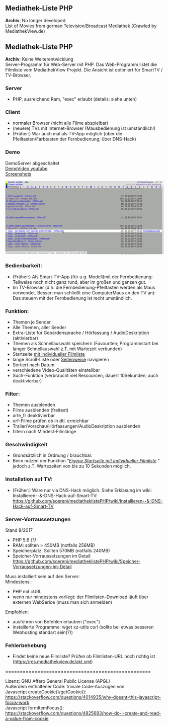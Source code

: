 Mediathek-Liste PHP
---------------------------------------------------------------------------------------
**Archiv**; No longer developed  
List of Movies from german Television/Broadcast Mediathek (Crawled by MediathekView.de)

Mediathek-Liste PHP
---------------------------------------------------------------------------------------
**Archiv**; Keine Weiterentwicklung  
Server-Programm für Web-Server mit PHP.
Das Web-Programm listet die Filmliste vom MediathekView Projekt. Die Ansicht ist optimiert für SmartTV / TV-Browser.

### Server
* PHP, ausreichend Ram, "exec" erlaubt (details: siehe unten)

### Client
 * normaler Browser (nicht alle Filme abspielbar)
 * (neuere) TVs mit Internet-Browser (Mausbedienung ist umständlich!)
 * (Früher:) War auch mal als TV-App möglich (über die Pfeiltasten/Farbtasten der Fernbedienung; über DNS-Hack)



### Demo
DemoServer abgeschaltet  
[DemoVideo youtube](https://youtu.be/DLFDfNCTSYQ)  
[Screenshots](https://github.com/soerenj/mediatheklistePHP/wiki)    

![Screenshot mit Themenliste](img/screenshots/Bildschirmfoto_themenliste.png)





### Bedienbarkeit:

  * (Früher:) Als Smart-TV-App (für u.g. Modell)mit der Fernbedienung: Teilweise noch nicht ganz rund, aber im großen und ganzen gut.
  * Im TV-Browser (d.h. die Fernbedienung-Pfeiltasten werden als Maus verwendet. Besser: man schließt eine ComputerMaus an den TV an): Das steuern mit der Fernbedienung ist recht umständlich.


### Funktion:
  * Themen je Sender
  * Alle Themen, aller Sender 
  * Extra-Liste für Gebärdensprache / Hörfassung / AudioDeskription (aktivierbar)
  * Themen als Schnellauswahl speichern (Favouriten; Programmstart bei langer Schnellauswahl z.T. mit Wartezeit verbunden)
  * Startseite [mit individueller Filmliste](https://raw.githubusercontent.com/soerenj/mediatheklistePHP/master/img/screenshots/Bildschirmfoto_schnellauswahl.png)
  * lange Scroll-Liste oder [Seitenweise](https://raw.githubusercontent.com/soerenj/mediatheklistePHP/master/img/screenshots/Bildschirmfoto_themenliste_seitenweise.png) navigieren
  * Sortiert nach Datum
  * verschiedene Video-Qualitäten einstellbar
  * Such-Funktion (verbraucht viel Ressourcen, dauert 10Sekunden; auch deaktivierbar)
  
### Filter:
  * Themen ausblenden
  * Filme ausblenden (freitext)
  * arte_fr deaktivierbar
  * orf-Filme prüfen ob in dtl. erreichbar 
  * Trailer/Vorschau/Hörfassungen/AudioDeskription ausblenden
  * filtern nach Mindest-Filmlänge  

### Geschwindigkeit
  * Grundsätzlich in Ordnung / brauchbar.
  * Beim nutzen der Funktion "[*Eigene Startseite mit individueller Filmliste*](https://raw.githubusercontent.com/soerenj/mediatheklistePHP/master/img/screenshots/Bildschirmfoto_schnellauswahl.png) " jedoch z.T. Wartezeiten von bis zu 10 Sekunden möglich.
  
### Installation auf TV:

  * (Früher:) Wäre nur via DNS-Hack möglich. Siehe Erkläsung im wiki: Installieren--&-DNS-Hack-auf-Smart-TV: https://github.com/soerenj/mediatheklistePHP/wiki/Installieren--&-DNS-Hack-auf-Smart-TV
  

### Server-Vorraussetzungen
Stand 8/2017  
- PHP 5.6 *(?)*
- RAM: sollten > 450MB (notfalls 256MB)
- Speicherplatz: Sollten 570MB (notfalls 240MB)
- Speicher-Vorraussetzungen im Detail: https://github.com/soerenj/mediatheklistePHP/wiki/Speicher-Vorraussetzungen-im-Detail

Muss installiert sein auf den Server:  
Mindestens:  
- PHP mit cURL  
- wenn nur mindestens vorliegt: der Filmlisten-Download läuft über externen WebSerice (muss man sich anmelden)  

Empfohlen:  
- ausführen von Befehlen erlauben ("exec")
- installierte Programme: wget xz-utils curl (sollte bei etwas besseren Webhosting standart sein(?))

### Fehlerbehebung
- Findet keine neue Filmliste? Prüfen ob Filmlisten-URL noch richtig ist (https://res.mediathekview.de/akt.xml)

==================================================

Lizenz:  GNU Affero General Public License (APGL)  
Außerdem enthaltener Code: 
        triviale Code-Auszügen von  
                Javascript createCookie()/getCookie(): https://stackoverflow.com/questions/4014935/why-doesnt-this-javascript-focus-work  
                Javascript formItemFocus(): https://stackoverflow.com/questions/4825683/how-do-i-create-and-read-a-value-from-cookie  


